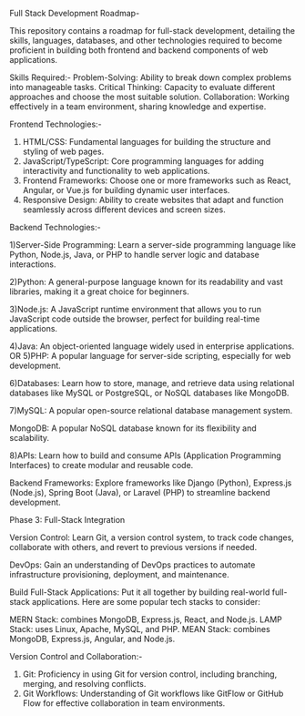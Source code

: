 Full Stack Development Roadmap-

This repository contains a roadmap for full-stack development, detailing the skills, languages, databases, and other technologies required to become proficient in building both frontend and backend components of web applications.

Skills Required:-
 Problem-Solving: Ability to break down complex problems into manageable tasks.
 Critical Thinking: Capacity to evaluate different approaches and choose the most suitable solution.
 Collaboration: Working effectively in a team environment, sharing knowledge and expertise.


Frontend Technologies:-
  1) HTML/CSS: Fundamental languages for building the structure and styling of web pages.
  2) JavaScript/TypeScript: Core programming languages for adding interactivity and functionality to web applications.
  3) Frontend Frameworks: Choose one or more frameworks such as React, Angular, or Vue.js for building dynamic user interfaces.
  4) Responsive Design: Ability to create websites that adapt and function seamlessly across different devices and screen sizes.


Backend Technologies:-

  1)Server-Side Programming:  Learn a server-side programming language like Python, Node.js, Java, or PHP to handle server logic and database interactions.

   2)Python: A general-purpose language known for its readability and vast libraries, making it a great choice for beginners.

   3)Node.js: A JavaScript runtime environment that allows you to run JavaScript code outside the browser, perfect for building real-time applications.

   4)Java: An object-oriented language widely used in enterprise applications.
                  OR
    5)PHP: A popular language for server-side scripting, especially for web development.

   6)Databases:  Learn how to store, manage, and retrieve data using relational databases like MySQL or PostgreSQL, or NoSQL databases like MongoDB.

   7)MySQL: A popular open-source relational database management system.


   MongoDB: A popular NoSQL database known for its flexibility and scalability.
 
   8)APIs:  Learn how to build and consume APIs (Application Programming Interfaces) to create modular and reusable code.

Backend Frameworks: 
Explore frameworks like Django (Python), Express.js (Node.js), Spring Boot (Java), or Laravel (PHP) to streamline backend development. 


Phase 3: Full-Stack Integration

Version Control:  Learn Git, a version control system, to track code changes, collaborate with others, and revert to previous versions if needed. 


DevOps: Gain an understanding of DevOps practices to automate infrastructure provisioning, deployment, and maintenance.

Build Full-Stack Applications:  Put it all together by building real-world full-stack applications. Here are some popular tech stacks to consider:

MERN Stack: combines MongoDB, Express.js, React, and Node.js.
LAMP Stack: uses Linux, Apache, MySQL, and PHP.
MEAN Stack: combines MongoDB, Express.js, Angular, and Node.js.



Version Control and Collaboration:-
 1) Git: Proficiency in using Git for version control, including branching, merging, and resolving conflicts.
 2) Git Workflows: Understanding of Git workflows like GitFlow or GitHub Flow for effective collaboration in team environments.


















